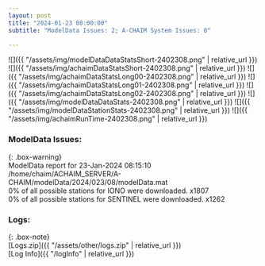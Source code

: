 ```yaml
---
layout: post
title: "2024-01-23 08:00:00"
subtitle: "ModelData Issues: 2; A-CHAIM System Issues: 0"

---
```


![]({{ "/assets/img/modelDataDataStatsShort-2402308.png" | relative_url }})
![]({{ "/assets/img/achaimDataStatsShort-2402308.png" | relative_url }})
![]({{ "/assets/img/achaimDataStatsLong00-2402308.png" | relative_url }})
![]({{ "/assets/img/achaimDataStatsLong01-2402308.png" | relative_url }})
![]({{ "/assets/img/achaimDataStatsLong02-2402308.png" | relative_url }})
![]({{ "/assets/img/modelDataDataStats-2402308.png" | relative_url }})
![]({{ "/assets/img/modelDataStationStats-2402308.png" | relative_url }})
![]({{ "/assets/img/achaimRunTime-2402308.png" | relative_url }})


### ModelData Issues:  
  
{: .box-warning}  
 ModelData report for 23-Jan-2024 08:15:10   
 /home/chaim/ACHAIM_SERVER/A-CHAIM/modelData/2024/023/08/modelData.mat   
 0% of all possible stations for IONO were downloaded. x1807   
 0% of all possible stations for SENTINEL were downloaded. x1262   
  


### Logs:  
  
{: .box-note}  
[Logs.zip]({{ "/assets/other/logs.zip" | relative_url }})  
[Log Info]({{ "/logInfo" | relative_url }})  
